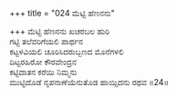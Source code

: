 +++
title = "024 ಮೆಟ್ಟಿ ಹೆಣನನು"

+++
ಮೆಟ್ಟಿ ಹೆಣನನು ಖಚರಬಲ ಹುರಿ   
ಗಟ್ಟಿ ತಲೆವರಿಗೆಯಲಿ ಪಾರ್ಥನ  
ಕಟ್ಟಳವಿಯಲಿ ಚೂರಿಸಿದರುಬ್ಬಣದ ಮೊನೆಗಳಲಿ   
ದಿಟ್ಟರಹಿರೋ ಕೌರವೇಂದ್ರನ  
ಕಟ್ಟಿದಾತನ ಕರೆಯಿ ನಿಮ್ಮನು  
ಮುಟ್ಟಿದೊಡೆ ನೃಪನಾಣೆಯೆನುತೊಡ ಹಾಯ್ಸಿದನು ರಥವ     ॥24॥
